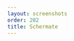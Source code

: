 ```yaml
---
layout: screenshots
order: 202
title: Schermate
---
```

  <a href="/resources/gwakeonlan/archive/latest/italian/main.png"
    data-caption="Finestra principale"></a>
  <a href="/resources/gwakeonlan/archive/latest/italian/detail.png"
    data-caption="Finestra dettaglio della macchina"></a>
  <a href="/resources/gwakeonlan/archive/latest/italian/arpcache.png"
    data-caption="Finestra per la scelta da cache ARP"></a>
  <a href="/resources/gwakeonlan/archive/latest/italian/options.png"
    data-caption="Menu delle opzioni"></a>
  <a href="/resources/gwakeonlan/archive/latest/italian/shortcuts.png"
    data-caption="Finestra delle scorciatoie"></a>
  <a href="/resources/gwakeonlan/archive/latest/italian/about.png"
    data-caption="Finestra delle informazioni"></a>
